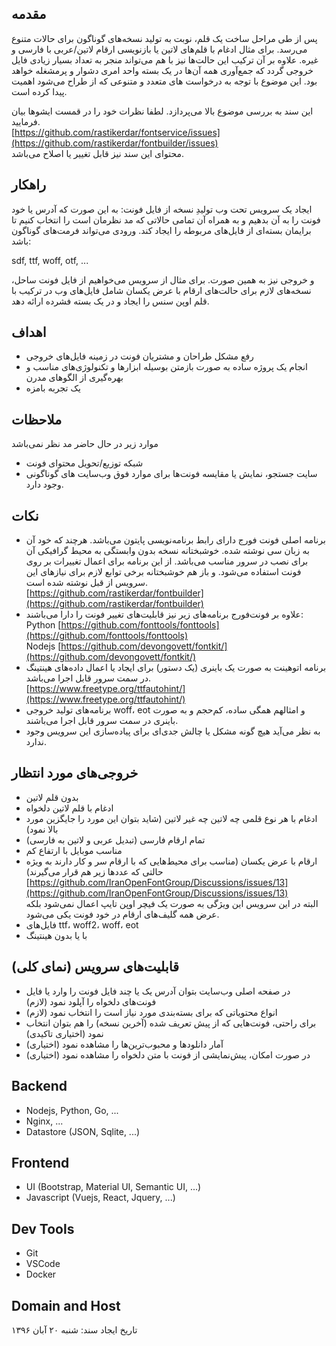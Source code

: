 ## مقدمه
پس از طی مراحل ساخت یک قلم، نوبت به تولید نسخه‌های گوناگون برای حالات متنوع می‌رسد. برای مثال ادغام با قلم‌های لاتین یا بازنویسی ارقام لاتین/عربی با فارسی و غیره. علاوه بر آن ترکیب این حالت‌ها نیز با هم می‌تواند منجر به تعداد بسیار زیادی فایل خروجی گردد که جمع‌آوری همه آن‌ها در یک بسته واحد امری دشوار و پرمشغله خواهد بود. این موضوع با توجه به درخواست ‌های متعدد و متنوعی که از طراح می‌شود اهمیت پیدا کرده است.

این سند به بررسی موضوع بالا می‌پردازد. لطفا نظرات خود را در قمست ایشو‌ها بیان فرمایید.  
[https://github.com/rastikerdar/fontservice/issues](https://github.com/rastikerdar/fontbuilder/issues)  
محتوای این سند نیز قابل تغییر یا اصلاح می‌باشد.

## راهکار
ایجاد یک سرویس تحت وب تولیدِ نسخه از فایل فونت:
به این صورت که آدرس یا خود فونت را به آن بدهیم و به همراه آن تمامی حالاتی که مد نظرمان است را انتخاب کنیم تا برایمان بسته‌ای از فایل‌های مربوطه را ایجاد کند. ورودی می‌تواند فرمت‌های گوناگون باشد:

sdf, ttf, woff, otf, ...

و خروجی نیز به همین صورت. برای مثال از سرویس می‌خواهیم از فایل فونت ساحل، نسخه‌های لازم برای حالت‌های ارقام با عرض یکسان شامل فایل‌های وب در ترکیب با قلم اوپن سنس را ایجاد و در یک بسته فشرده ارائه دهد.

## اهداف
- رفع مشکل طراحان و مشتریان فونت در زمینه فایل‌های خروجی
- انجام یک پروژه ساده به صورت بازمتن بوسیله ابزارها و تکنولوژی‌های مناسب و بهره‌گیری از الگوهای مدرن
- یک تجربه بامزه

## ملاحظات
موارد زیر در حال حاضر مد نظر نمی‌باشد
- شبکه توزیع/تحویل محتوای فونت
- سایت جستجو، نمایش یا مقایسه فونت‌ها
برای موارد فوق وب‌سایت های گوناگونی وجود دارد.

## نکات
- برنامه اصلی فونت فورج دارای رابط برنامه‌نویسی پایتون می‌باشد. هرچند که خود آن به زبان سی نوشته شده. خوشبختانه نسخه بدون وابستگی به محیط گرافیکی آن برای نصب در سرور مناسب می‌باشد. از این برنامه برای اعمال تغییرات بر روی فونت استفاده می‌شود. و باز هم خوشبختانه برخی توابع لازم برای نیازهای این سرویس از قبل نوشته شده است.  
[https://github.com/rastikerdar/fontbuilder](https://github.com/rastikerdar/fontbuilder)
- علاوه بر فونت‌فورج برنامه‌های زیر نیز قابلیت‌های تغییر فونت را دارا می‌باشند:  
Python [https://github.com/fonttools/fonttools](https://github.com/fonttools/fonttools)  
Nodejs [https://github.com/devongovett/fontkit/](https://github.com/devongovett/fontkit/)
- برنامه اتوهینت به صورت یک باینری (یک دستور) برای ایجاد یا اعمال داده‌های هینتینگ در سمت سرور قابل اجرا می‌باشد.  
[https://www.freetype.org/ttfautohint/](https://www.freetype.org/ttfautohint/)
- برنامه‌های تولید خروجی woff، eot و امثالهم همگی ساده، کم‌حجم و به صورت باینری در سمت سرور قابل اجرا می‌باشند.
- به نظر می‌آید هیچ گونه مشکل یا چالش جدی‌ای برای پیاده‌سازی این سرویس وجود ندارد.

## خروجی‌های مورد انتظار
- بدون قلم لاتین
- ادغام با قلم لاتین دلخواه
- ادغام با هر نوع قلمی چه لاتین چه غیر لاتین (شاید بتوان این مورد را جایگزین مورد بالا نمود)
- تمام ارقام فارسی (تبدیل عربی و لاتین به فارسی)
- مناسب موبایل با ارتفاع کم
- ارقام با عرض یکسان (مناسب برای محیط‌هایی که با ارقام سر و کار دارند به ویژه حالتی که عددها زیر هم قرار می‌گیرند)  
[https://github.com/IranOpenFontGroup/Discussions/issues/13](https://github.com/IranOpenFontGroup/Discussions/issues/13)  
البته در این سرویس این ويژگی به صورت یک فیچر اوپن تایپ اعمال نمی‌شود بلکه عرض همه گلیف‌های ارقام در خود فونت یکی می‌شود.
- فایل‌های ttf، woff2، woff، eot
- با یا بدون هینتینگ

## قابلیت‌های سرویس (نمای کلی)
- در صفحه اصلی وب‌سایت بتوان آدرس یک یا چند فایل فونت را وارد یا فایل فونت‌های دلخواه را آپلود نمود (لازم)
- انواع محتویاتی که برای بسته‌بندی مورد نیاز است را انتخاب نمود (لازم)
- برای راحتی، فونت‌هایی که از پیش تعریف شده (آخرین نسخه) را هم بتوان انتخاب نمود (اختیاری تاکیدی)
- آمار دانلودها و محبوب‌ترین‌ها را مشاهده نمود (اختیاری)
- در صورت امکان، پیش‌نمایشی از فونت‌ با متن دلخواه را مشاهده نمود (اختیاری)

## Backend
- Nodejs, Python, Go, ...
- Nginx, ...
- Datastore (JSON, Sqlite, ...)

## Frontend
- UI (Bootstrap, Material UI, Semantic UI, ...)
- Javascript (Vuejs, React, Jquery, ...)

## Dev Tools
- Git
- VSCode
- Docker

## Domain and Host


تاریخ ایجاد سند: شنبه ۲۰ آبان ۱۳۹۶

